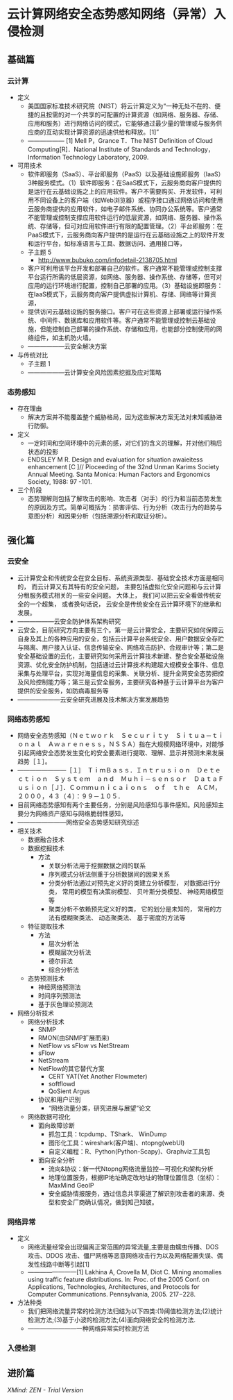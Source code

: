 # 云计算网络安全态势感知网络（异常）入侵检测
## 基础篇
### 云计算
* 定义
    * 美国国家标准技术研究院（NIST）将云计算定义为“一种无处不在的、便捷的且按需的对一个共享的可配置的计算资源（如网络、服务器、存储、应用和服务）进行网络访问的模式，它能够通过最少量的管理或与服务供应商的互动实现计算资源的迅速供给和释放。[1]”
    * —————— [1] Mell P，Grance T．The NIST Definition of Cloud Computing[R]．National Institute of Standards and Technology，Information Technology Laboratory, 2009.
* 可用技术
    * 软件即服务（SaaS）、平台即服务（PaaS）以及基础设施即服务（IaaS）3种服务模式。（1）软件即服务：在SaaS模式下，云服务商向客户提供的是运行在云基础设施之上的应用软件。客户不需要购买、开发软件，可利用不同设备上的客户端（如Web浏览器）或程序接口通过网络访问和使用云服务商提供的应用软件，如电子邮件系统、协同办公系统等。客户通常不能管理或控制支撑应用软件运行的低层资源，如网络、服务器、操作系统、存储等，但可对应用软件进行有限的配置管理。（2）平台即服务：在PaaS模式下，云服务商向客户提供的是运行在云基础设施之上的软件开发和运行平台，如标准语言与工具、数据访问、通用接口等，
    * 子主题 5
        * http://www.bubuko.com/infodetail-2138705.html
    * 客户可利用该平台开发和部署自己的软件。客户通常不能管理或控制支撑平台运行所需的低层资源，如网络、服务器、操作系统、存储等，但可对应用的运行环境进行配置，控制自己部署的应用。（3）基础设施即服务：在IaaS模式下，云服务商向客户提供虚拟计算机、存储、网络等计算资源，
    * 提供访问云基础设施的服务接口。客户可在这些资源上部署或运行操作系统、中间件、数据库和应用软件等。客户通常不能管理或控制云基础设施，但能控制自己部署的操作系统、存储和应用，也能部分控制使用的网络组件，如主机防火墙。
    * ——————云安全解决方案
* 与传统对比
    * 子主题 1
    * ——————云计算安全风险因素挖掘及应对策略
### 态势感知
* 存在理由
    * 解决方案并不能覆盖整个威胁格局，因为这些解决方案无法对未知威胁进行防御。
* 定义
    * 一定时间和空间环境中的元素的感，对它们的含义的理解，并对他们稍后状态的投影
    * ENDSLEY M R. Design and evaluation for situation awaieitess enhancement
[C ]// Pioceeding of the 32nd Unman Karims Society
Annual Meeting. Santa Monica: Human Factors and Ergonomics Society,
1988: 97 -101.
* 三个阶段
    * 态势理解则包括了解攻击的影响、攻击者（对手）的行为和当前态势发生的原因及方式。简单可概括为：损害评估、行为分析（攻击行为的趋势与意图分析）和因果分析（包括溯源分析和取证分析）。
## 强化篇
### 云安全
* 云计算安全和传统安全在安全目标、系统资源类型、基础安全技术方面是相同的，
而云计算又有其特有的安全问题， 主要包括虚拟化安全问题和与云计算分租服务模式相关的一些安全问题。 大体上，
我们可以把云安全看做传统安全的一个超集， 或者换句话说， 云安全是传统安全在云计算环境下的继承和发展。
* ——————云安全防护体系架构研究
* 云安全，目前研究方向主要有三个。第一是云计算安全，主要研究如何保障云自身及其上的各种应用的安全，包括云计算平台系统安全、用户数据安全存贮与隔离、用户接入认证、信息传输安全、网络攻击防护、合规审计等；第二是安全基础设置的云化，主要研究如何采用云计算技术新建、整合安全基础设施资源、优化安全防护机制，包括通过云计算技术构建超大规模安全事件、信息采集与处理平台，实现对海量信息的采集、关联分析、提升全网安全态势把控及风险控制能力等；第三是云安全服务，主要研究各种基于云计算平台为客户提供的安全服务，如防病毒服务等
* ———————云安全研究进展及技术解决方案发展趋势
### 网络态势感知
* 网络安全态势感知（Ｎｅｔｗｏｒｋ　Ｓｅｃｕｒｉｔｙ　Ｓｉｔｕａ－ｔｉｏｎａｌ　Ａｗａｒｅｎｅｓｓ，ＮＳＳＡ）指在大规模网络环境中，对能够引起网络安全态势发生变化的安全要素进行提取、理解、显示并预测未来发展趋势［１］。
* ————————［１］　ＴｉｍＢａｓｓ．Ｉｎｔｒｕｓｉｏｎ　Ｄｅｔｅｃｔｉｏｎ　Ｓｙｓｔｅｍ　ａｎｄ　Ｍｕｈｉ－ｓｅｎｓｏｒ　ＤａｔａＦｕｓｉｏｎ［Ｊ］．Ｃｏｍｍｕｎｉｃａｉｏｎｓ　ｏｆ　ｔｈｅ　ＡＣＭ，２０００，４３（４）：９９－１０５．
* 目前网络态势感知有两个主要任务，分别是风险感知与事件感知。风险感知主要分为网络资产感知与网络脆弱性感知，
* ————————网络安全态势感知研究综述
* 相关技术
    * 数据融合技术
    * 数据挖掘技术
        * 方法
            * 关联分析法用于挖掘数据之间的联系
            * 序列模式分析法侧重于分析数据间的因果关系
            * 分类分析法通过对预先定义好的类建立分析模型， 对数据进行分类， 常用的模型有决策树模型、 贝叶斯分类模型、 神经网络模型等
            * 聚类分析不依赖预先定义好的类， 它的划分是未知的， 常用的方法有模糊聚类法、 动态聚类法、 基于密度的方法等
    * 特征提取技术
        * 方法
            * 层次分析法
            *  模糊层次分析法
            *  德尔菲法
            * 综合分析法
    *  态势预测技术
        * 神经网络预测法
        * 时间序列预测法
        * 基于灰色理论预测法
* 网络分析技术
    * 网络分析技术
        * SNMP
        * RMON(由SNMP扩展而来)
        * NetFlow vs sFlow vs NetStream
        * sFlow
        * NetStream
        * NetFlow的其它替代方案
            * CERT YAT(Yet Another Flowmeter)
            * softflowd
            * QoSient Argus
        * 协议和用户识别
            * “网络流量分类，研究进展与展望”论文
    * 网络数据可视化
        * 面向故障诊断
            * 抓包工具：tcpdump、TShark、 WinDump
            * 图形化工具：wireshark(客户端)、ntopng(webUI)
            * 自定义编程：R、Python(Python-Scapy)、Graphviz工具包
        * 面向安全分析
            * 流向&协议：新一代Ntopng网络流量监控—可视化和架构分析
            * 地理位置服务，根据IP地址确定改地址的物理位置信息（坐标）：MaxMind GeoIP
            * 安全威胁情报服务，通过信息共享渠道了解识别攻击者的来源、类型和安全厂商确认情况，做到知己知彼。
### 网络异常
* 定义
    * 网络流量经常会出现偏离正常范围的异常流量,主要是由蠕虫传播、DOS 攻击、DDOS 攻击、僵尸网络等恶意网络攻击行为以及网络配置失误、偶发性线路中断等引起[1]
    * ————————[1]    Lakhina A, Crovella M, Diot C. Mining anomalies using traffic feature distributions. In: Proc. of the 2005 Conf. on Applications, Technologies, Architectures, and Protocols for Computer Communications. Pennsylvania, 2005. 217−228. 
* 方法种类
    * 我们把网络流量异常的检测方法归结为以下四类:(1)阈值检测方法;(2)统计检测方法;(3)基于小波的检测方法;(4)面向网络安全的检测方法.
    * ————————一种网络异常实时检测方法
### 入侵检测
## 进阶篇

*XMind: ZEN - Trial Version*